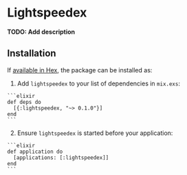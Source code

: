 # Lightspeedex

**TODO: Add description**

## Installation

If [available in Hex](https://hex.pm/docs/publish), the package can be installed as:

  1. Add `lightspeedex` to your list of dependencies in `mix.exs`:

    ```elixir
    def deps do
      [{:lightspeedex, "~> 0.1.0"}]
    end
    ```

  2. Ensure `lightspeedex` is started before your application:

    ```elixir
    def application do
      [applications: [:lightspeedex]]
    end
    ```

